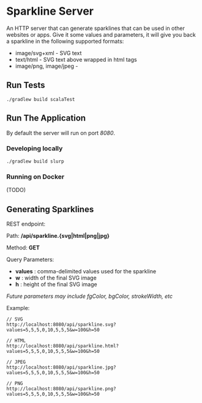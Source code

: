 # Sparkline Server

An HTTP server that can generate sparklines that can be used in other websites or apps. Give it some values and parameters, it will give you back a sparkline in the following supported formats:

* image/svg+xml - SVG text
* text/html - SVG text above wrapped in html tags
* image/png, image/jpeg -


## Run Tests

```
./gradlew build scalaTest
```

## Run The Application

By default the server will run on port _8080_.

### Developing locally

```
./gradlew build slurp
```

### Running on Docker
(TODO)

## Generating Sparklines
REST endpoint:

Path: **/api/sparkline.{svg|html|png|jpg}**

Method: **GET**

Query Parameters:

* **values** : comma-delimited values used for the sparkline
* **w** : width of the final SVG image
* **h** : height of the final SVG image

_Future parameters may include fgColor, bgColor, strokeWidth, etc_



Example:

```
// SVG
http://localhost:8080/api/sparkline.svg?values=5,5,5,0,10,5,5,5&w=100&h=50

// HTML
http://localhost:8080/api/sparkline.html?values=5,5,5,0,10,5,5,5&w=100&h=50

// JPEG
http://localhost:8080/api/sparkline.jpg?values=5,5,5,0,10,5,5,5&w=100&h=50

// PNG
http://localhost:8080/api/sparkline.png?values=5,5,5,0,10,5,5,5&w=100&h=50

```

